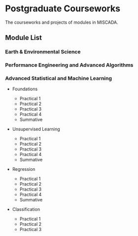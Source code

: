 # Postgraduate Courseworks 
The courseworks and projects of modules in MISCADA.

## Module List

### Earth & Environmental Science

### Performance Engineering and Advanced Algorithms

### Advanced Statistical and Machine Learning

* Foundations
   * Practical 1
   * Practical 2
   * Practical 3
   * Practical 4
   * Summative

* Unsupervised Learning
   * Practical 1
   * Practical 2
   * Practical 3
   * Practical 4
   * Summative

* Regression
   * Practical 1
   * Practical 2
   * Practical 3
   * Practical 4
   * Summative
   
* Classification
   * Practical 1
   * Practical 2
   * Practical 3
